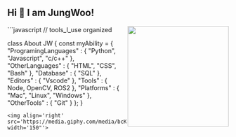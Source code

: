 <h2> Hi 👋 I am JungWoo! </h2>

<img align='right' src="free-sticker-developer-9394519.png" width="230">
```javascript
// tools_I_use organized

class About JW { 
  const myAbility = {  
    "ProgramingLanguages" : { "Python", "Javascript", "c/c++" },
    "OtherLanguages" : { "HTML", "CSS", "Bash" },
    "Database" : { "SQL" },
    "Editors" : { "Vscode" },
    "Tools" :  { Node, OpenCV, ROS2 },
    "Platforms" : { "Mac", "Linux", "Windows" },
    "OtherTools" : { "Git" }
  };
}
```
<img align='right' src='https://media.giphy.com/media/bcKmIWkUMCjVm/giphy.gif' width='150"'>
